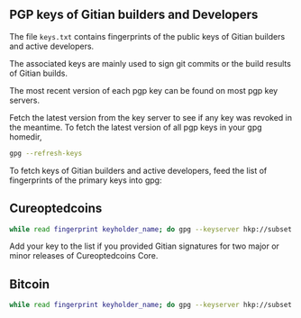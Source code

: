 ## PGP keys of Gitian builders and Developers

The file `keys.txt` contains fingerprints of the public keys of Gitian builders
and active developers.

The associated keys are mainly used to sign git commits or the build results
of Gitian builds.

The most recent version of each pgp key can be found on most pgp key servers.

Fetch the latest version from the key server to see if any key was revoked in
the meantime.
To fetch the latest version of all pgp keys in your gpg homedir,

```sh
gpg --refresh-keys
```

To fetch keys of Gitian builders and active developers, feed the list of
fingerprints of the primary keys into gpg:

## Cureoptedcoins

```sh
while read fingerprint keyholder_name; do gpg --keyserver hkp://subset.pool.sks-keyservers.net --recv-keys ${fingerprint}; done < ./keys-cureoptedcoins.txt
```

Add your key to the list if you provided Gitian signatures for two major or
minor releases of Cureoptedcoins Core.

## Bitcoin

```sh
while read fingerprint keyholder_name; do gpg --keyserver hkp://subset.pool.sks-keyservers.net --recv-keys ${fingerprint}; done < ./keys.txt
```